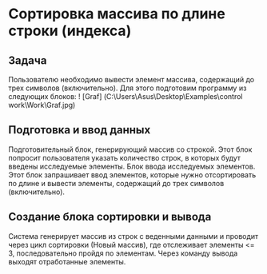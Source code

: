 # Сортировка массива по длине строки (индекса)
## Задача
Пользователю необходимо вывести элемент массива, содержащий до трех символов (включительно).
Для этого подготовим программу из следующих блоков:
! [Graf] (C:\Users\Asus\Desktop\Examples\control work\Work\Graf.jpg)

## Подготовка и ввод данных
Подготовительный блок, генерирующий массив со строкой.
Этот блок попросит пользователя указать количество строк, в которых будут введены исследуемые элементы.
Блок ввода исследуемых элементов. 
Этот блок запрашивает ввод элементов, которые нужно отсортировать по длине и вывести  элементы, содержащий до трех символов (включительно).

## Создание блока сортировки и вывода
Система генерирует массив из строк с веденными данными и проводит через цикл сортировки (Новый массив), где отслеживает элементы <= 3, последовательно пройдя по элементам. 
Через команду вывода выходят отработанные элементы.



